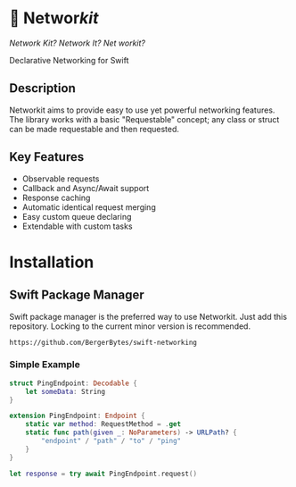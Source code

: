 # 🛜 Networ*k**it***

*Network Kit? Network It? Net workit?*

Declarative Networking for Swift

## Description

Networkit aims to provide easy to use yet powerful networking features. The library works with a basic "Requestable" concept; any class or struct can be made requestable and then requested.

## Key Features

- Observable requests
- Callback and Async/Await support
- Response caching
- Automatic identical request merging
- Easy custom queue declaring
- Extendable with custom tasks

# Installation

## Swift Package Manager

Swift package manager is the preferred way to use Networkit. Just add this repository. Locking to the current minor version is recommended.

```plaintext
https://github.com/BergerBytes/swift-networking
```

### Simple Example

```swift
struct PingEndpoint: Decodable {
    let someData: String
}

extension PingEndpoint: Endpoint {
    static var method: RequestMethod = .get
    static func path(given _: NoParameters) -> URLPath? {
        "endpoint" / "path" / "to" / "ping"
    }
}
```

```swift
let response = try await PingEndpoint.request()
```
